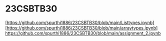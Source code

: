 # 23CSBTB30
[https://github.com/spurthi1886/23CSBTB30/blob/main/Listtypes.ipynb]
[https://github.com/spurthi1886/23CSBTB30/blob/main/arraytypes.ipynb]
https://github.com/spurthi1886/23CSBTB30/blob/main/assignment_2.ipynb
